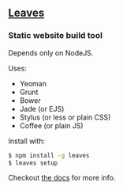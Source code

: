 ##  [Leaves](http://claudetech.github.io/leaves/)

### Static website build tool

Depends only on NodeJS.

Uses:

* Yeoman
* Grunt
* Bower
* Jade (or EJS)
* Stylus (or less or plain CSS)
* Coffee (or plain JS)

Install with:

```sh
$ npm install -g leaves
$ leaves setup
```

Checkout [the docs](http://claudetech.github.io/leaves/) for more info.
